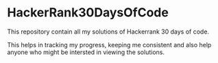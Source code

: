 # HackerRank30DaysOfCode

This repository contain all my solutions of Hackerrank 30 days of code. 

This helps in tracking my progress, keeping me consistent and also help anyone who might be intersted in viewing the solutions.
